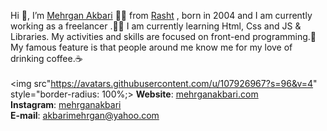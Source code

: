 Hi 👋, I’m [Mehrgan Akbari](https://mrhrganakbari.com) 👨‍💻 from [Rasht](https://en.wikipedia.org/wiki/Rasht) , born in 2004 and I am currently working as a freelancer .👨‍💻 I am currently learning Html, Css and JS & Libraries. My activities and skills are focused on front-end programming.🎨 My famous feature is that people around me know me for my love of drinking coffee.☕<br/><br/>
<img src"https://avatars.githubusercontent.com/u/107926967?s=96&v=4" style="border-radius: 100%;>
**Website**: [mehrganakbari.com](https://mrhrganakbari.com) <br/>
**Instagram**: [mehrganakbari](instagram.com/_.mehrganakbari._) <br/>
**E-mail**: [akbarimehrgan@yahoo.com](akbarimehrgan@yahoo.com)
